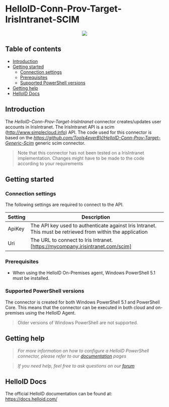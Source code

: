 # HelloID-Conn-Prov-Target-IrisIntranet-SCIM

<p align="center">
  <img src="https://static.irisintranet.com/_1200x630_crop_center-center_82_none/Iris-Intranet.png?mtime=20210422150824&focal=none&tmtime=20210422150832">
</p>

## Table of contents

- [Introduction](#Introduction)
- [Getting started](#Getting-started)
  + [Connection settings](#Connection-settings)
  + [Prerequisites](#Prerequisites)
  + [Supported PowerShell versions](#Supported-PowerShell-versions)
- [Getting help](#Getting-help)
- [HelloID Docs](#HelloID-Docs)

## Introduction

The _HelloID-Conn-Prov-Target-IrisIntranet_ connector creates/updates user accounts in IrisIntranet. The IrisIntranet API is a scim (http://www.simplecloud.info) API. The code used for this connector is based on the _https://github.com/Tools4everBV/HelloID-Conn-Prov-Target-Generic-Scim_ generic scim connector.

> Note that this connector has not been tested on a IrisIntranet implementation. Changes might have to be made to the code according to your requirements

## Getting started

### Connection settings

The following settings are required to connect to the API.

| Setting     | Description |
| ------------ | ----------- |
| ApiKey | The API key used to authenticate against Iris Intranet. This must be retrieved from within the application |
| Uri | The URL to connect to Iris Intranet. [https://mycompany.irisintranet.com/scim]|

### Prerequisites

- When using the HelloID On-Premises agent, Windows PowerShell 5.1 must be installed.

### Supported PowerShell versions

The connector is created for both Windows PowerShell 5.1 and PowerShell Core. This means that the connector can be executed in both cloud and on-premises using the HelloID Agent.

> Older versions of Windows PowerShell are not supported.

## Getting help

> _For more information on how to configure a HelloID PowerShell connector, please refer to our [documentation](https://docs.helloid.com/hc/en-us/articles/360012518799-How-to-add-a-target-system) pages_

> _If you need help, feel free to ask questions on our [forum](https://forum.helloid.com)_

## HelloID Docs

The official HelloID documentation can be found at: https://docs.helloid.com/
